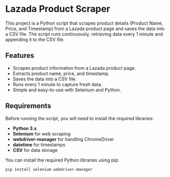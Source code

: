 # Lazada Product Scraper

This project is a Python script that scrapes product details (Product Name, Price, and Timestamp) from a Lazada product page and saves the data into a CSV file. The script runs continuously, retrieving data every 1 minute and appending it to the CSV file.

## Features

- Scrapes product information from a Lazada product page.
- Extracts product name, price, and timestamp.
- Saves the data into a CSV file.
- Runs every 1 minute to capture fresh data.
- Simple and easy-to-use with Selenium and Python.

## Requirements

Before running the script, you will need to install the required libraries:

- **Python 3.x**
- **Selenium** for web scraping
- **webdriver-manager** for handling ChromeDriver
- **datetime** for timestamps
- **CSV** for data storage

You can install the required Python libraries using pip:

```bash
pip install selenium webdriver-manager
